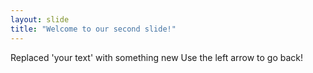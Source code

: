 ```yaml
---
layout: slide
title: "Welcome to our second slide!"
---
```

Replaced 'your text' with something new
Use the left arrow to go back!
